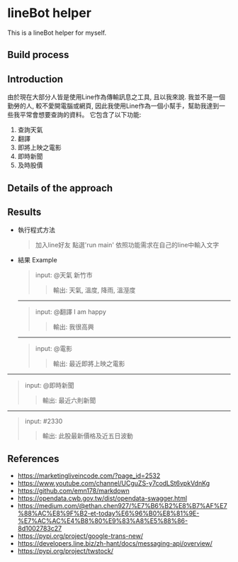 # lineBot helper
  This is a lineBot helper for myself.
## Build process
  


## Introduction
  由於現在大部分人皆是使用Line作為傳輸訊息之工具, 且以我來說. 我並不是一個勤勞的人, 較不愛開電腦或網頁, 因此我使用Line作為一個小幫手，幫助我達到一些我平常會想要查詢的資料。
  它包含了以下功能:
  1. 查詢天氣
  2. 翻譯
  3. 即將上映之電影
  4. 即時新聞
  5. 及時股價

## Details of the approach

## Results
+ 執行程式方法
  > 加入line好友
  > 點選'run main'
  > 依照功能需求在自己的line中輸入文字
+ 結果 Example
  > input: @天氣 新竹市
  > > 輸出: 天氣, 溫度, 降雨, 溫溼度
  ---------------------------------------
  > input: @翻譯 I am happy
  > > 輸出: 我很高興
  ---------------------------------------
  > input: @電影
  > > 輸出: 最近即將上映之電影
 ---------------------------------------
  > input: @即時新聞
  > > 輸出: 最近六則新聞
  ---------------------------------------
  > input: #2330
  > > 輸出: 此股最新價格及近五日波動

## References
+ https://marketingliveincode.com/?page_id=2532
+ https://www.youtube.com/channel/UCguZS-y7codLSt6vpkVdnKg
+ https://github.com/emn178/markdown
+ https://opendata.cwb.gov.tw/dist/opendata-swagger.html
+ https://medium.com/@ethan.chen927/%E7%B6%B2%E8%B7%AF%E7%88%AC%E8%9F%B2-et-today%E6%96%B0%E8%81%9E-%E7%AC%AC%E4%B8%80%E9%83%A8%E5%88%86-8d1002783c27
+ https://pypi.org/project/google-trans-new/
+ https://developers.line.biz/zh-hant/docs/messaging-api/overview/
+ https://pypi.org/project/twstock/
